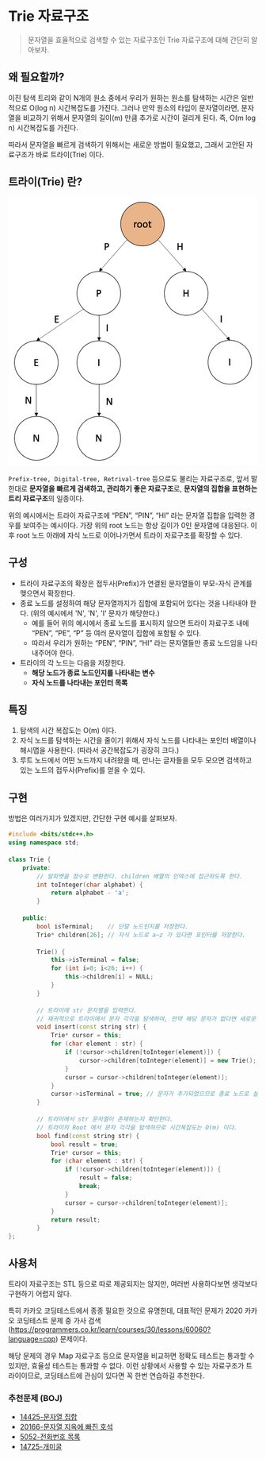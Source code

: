 # Trie 자료구조

> 문자열을 효율적으로 검색할 수 있는 자료구조인 Trie 자료구조에 대해 간단히 알아보자.

## 왜 필요할까?

이진 탐색 트리와 같이 N개의 원소 중에서 우리가 원하는 원소를 탐색하는 시간은 일반적으로 O(log n) 시간복잡도를 가진다. 그러나 만약 원소의 타입이 문자열이라면, 문자열을 비교하기 위해서 문자열의 길이(m) 만큼 추가로 시간이 걸리게 된다. 즉, O(m log n) 시간복잡도를 가진다. 

따라서 문자열을 빠르게 검색하기 위해서는 새로운 방법이 필요했고, 그래서 고안된 자료구조가 바로 트라이(Trie) 이다.

## 트라이(Trie) 란?

![trie-example](img/trie-example.png)

```Prefix-tree, Digital-tree, Retrival-tree``` 등으로도 불리는 자료구조로, 앞서 말한대로 **문자열을 빠르게 검색하고, 관리하기 좋은 자료구조**로, **문자열의 집합을 표현하는 트리 자료구조**의 일종이다.

위의 예시에서는 트라이 자료구조에 “PEN”, “PIN”, “HI” 라는 문자열 집합을 입력한 경우를 보여주는 예시이다. 가장 위의 root 노드는 항상 길이가 0인 문자열에 대응된다. 이후 root 노드 아래에 자식 노드로 이어나가면서 트라이 자료구조를 확장할 수 있다.

## 구성

- 트라이 자료구조의 확장은 접두사(Prefix)가 연결된 문자열들이 부모-자식 관계를 맺으면서 확장한다.
- 종료 노드를 설정하여 해당 문자열까지가 집합에 포함되어 있다는 것을 나타내야 한다. (위의 예시에서 'N', 'N', 'I' 문자가 해당한다.)
    - 예를 들어 위의 예시에서 종료 노드를 표시하지 않으면 트라이 자료구조 내에 “PEN”, “PE”, “P” 등 여러 문자열이 집합에 포함될 수 있다.
    - 따라서 우리가 원하는 “PEN”, “PIN”, “HI” 라는 문자열들만 종료 노드임을 나타내주어야 한다.
- 트라이의 각 노드는 다음을 저장한다.
    - **해당 노드가 종료 노드인지를 나타내는 변수**
    - **자식 노드를 나타내는 포인터 목록**

## 특징

1. 탐색의 시간 복잡도는 O(m) 이다.
2. 자식 노드를 탐색하는 시간을 줄이기 위해서 자식 노드를 나타내는 포인터 배열이나 해시맵을 사용한다. (따라서 공간복잡도가 굉장히 크다.)
3. 루트 노드에서 어떤 노드까지 내려왔을 때, 만나는 글자들을 모두 모으면 검색하고 있는 노드의 접두사(Prefix)를 얻을 수 있다.

## 구현

방법은 여러가지가 있겠지만, 간단한 구현 예시를 살펴보자.

```cpp
#include <bits/stdc++.h>
using namespace std;

class Trie {
    private:
        // 알파벳을 정수로 변환한다. children 배열의 인덱스에 접근하도록 한다.
        int toInteger(char alphabet) {
            return alphabet - 'a';
        }

    public:
        bool isTerminal;    // 단말 노드인지를 저장한다.
        Trie* children[26]; // 자식 노드로 a~z 가 있다면 포인터를 저장한다.

        Trie() {
            this->isTerminal = false;
            for (int i=0; i<26; i++) {
                this->children[i] = NULL;
            }
        }

        // 트라이에 str 문자열을 입력한다.
        // 재귀적으로 트라이에서 문자 각각을 탐색하여, 만약 해당 문자가 없다면 새로운 노드를 추가하여 이어간다.
        void insert(const string str) {
            Trie* cursor = this;
            for (char element : str) {
                if (!cursor->children[toInteger(element)]) {
                    cursor->children[toInteger(element)] = new Trie();
                }
                cursor = cursor->children[toInteger(element)];
            }
            cursor->isTerminal = true; // 문자가 추가되었으므로 종료 노드로 설정한다.
        }

        // 트라이에서 str 문자열이 존재하는지 확인한다.
        // 트라이의 Root 에서 문자 각각을 탐색하므로 시간복잡도는 O(m) 이다.
        bool find(const string str) {
            bool result = true;
            Trie* cursor = this;
            for (char element : str) {
                if (!cursor->children[toInteger(element)]) {
                    result = false;
                    break;
                }
                cursor = cursor->children[toInteger(element)];
            }
            return result;
        }
};
```

## 사용처

트라이 자료구조는 STL 등으로 따로 제공되지는 않지만, 여러번 사용하다보면 생각보다 구현하기 어렵지 않다.

특히 카카오 코딩테스트에서 종종 필요한 것으로 유명한데, 대표적인 문제가 2020 카카오 코딩테스트 문제 중 가사 검색(https://programmers.co.kr/learn/courses/30/lessons/60060?language=cpp) 문제이다.

해당 문제의 경우 Map 자료구조 등으로 문자열을 비교하면 정확도 테스트는 통과할 수 있지만, 효율성 테스트는 통과할 수 없다. 이런 상황에서 사용할 수 있는 자료구조가 트라이이므로, 코딩테스트에 관심이 있다면 꼭 한번 연습하길 추천한다.

### 추천문제 (BOJ)

- [14425-문자열 집합](https://www.acmicpc.net/problem/14425)
- [20166-문자열 지옥에 빠진 호석](https://www.acmicpc.net/problem/20166)
- [5052-전화번호 목록](https://www.acmicpc.net/problem/5052)
- [14725-개미굴](https://www.acmicpc.net/problem/14725)